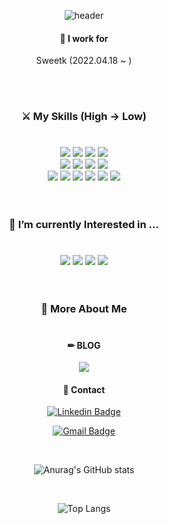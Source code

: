 <div align="center">

![header](https://capsule-render.vercel.app/api?type=cylinder&color=C3E5AE&text=ChaeSuHyeon&fontColor=ffffff&animation=fadeIn)
<!-- ### Hi there 👋 --> 
  
 #### 💼 I work for
  Sweetk (2022.04.18 ~ )
  
  <br/>
  <br/>
  
### ⚔ My Skills (High -> Low)
  #
<div align="center">
  <img src="https://img.shields.io/badge/springboot-6DB33F?style=for-the-badge&logo=springboot&logoColor=white">
  <img src="https://img.shields.io/badge/spring-6DB33F?style=for-the-badge&logo=spring&logoColor=white"/>
  <img src="https://img.shields.io/badge/react-61DAFB?style=for-the-badge&logo=react&logoColor=white">
  <img src="https://img.shields.io/badge/JAVA-007396?style=for-the-badge&logo=java&logoColor=white">
  <br/>
  <img src="https://img.shields.io/badge/python-3776AB?style=for-the-badge&logo=python&logoColor=white">
  <img src="https://img.shields.io/badge/docker-2496ED?style=for-the-badge&logo=docker&logoColor=white">
  <img src="https://img.shields.io/badge/MySQL-4479A1?style=for-the-badge&logo=MySQL&logoColor=white">
  <img src="https://img.shields.io/badge/typescript-3178C6?style=for-the-badge&logo=typescript&logoColor=white">
  <br/>
  <img src="https://img.shields.io/badge/css3-1572B6?style=for-the-badge&logo=css3&logoColor=white">
  <img src="https://img.shields.io/badge/html5-E34F26?style=for-the-badge&logo=html5&logoColor=white">
  <img src="https://img.shields.io/badge/thymeleaf-005F0F?style=for-the-badge&logo=thymeleaf&logoColor=white">
  <img src="https://img.shields.io/badge/redux-764ABC?style=for-the-badge&logo=redux&logoColor=white">
  <img src="https://img.shields.io/badge/amazonaws-232F3E?style=for-the-badge&logo=amazonaws&logoColor=white">
  <img src="https://img.shields.io/badge/jenkins-D24939?style=for-the-badge&logo=jenkins&logoColor=white">
 
</div>
  
  <br/>
  <br/>
  
  
### 📘 I’m currently Interested in  ...
  #
<div align="center">
  <img src="https://img.shields.io/badge/nextjs-000000?style=for-the-badge&logo=nextdotjs&logoColor=white">
  <img src="https://img.shields.io/badge/kubernetes-326CE5?style=for-the-badge&logo=kubernetes&logoColor=white">
  <img src="https://img.shields.io/badge/elasticsearch-005571?style=for-the-badge&logo=elasticsearch&logoColor=white">
  <img src="https://img.shields.io/badge/flutter-02569B?style=for-the-badge&logo=flutter&logoColor=white">
</div>

  <br/>
  <br/>
  
  
### 🙌 More About Me
  #
  
#### ✏ BLOG
<div align="center">
  <a href="https://velog.io/@ddd8177" target="_blank"><img src="https://img.shields.io/badge/velog-20C997?style=for-the-badge&logo=velog&logoColor=white"></a>
</div>

#### 📧 Contact
<div align="center">
  
  [![Linkedin Badge](https://img.shields.io/badge/-LinkedIn-blue?style=for-the-badge&logo=Linkedin&logoColor=white&link=https://www.linkedin.com/in/%EC%88%98%ED%98%84-%EC%B1%84-1238b2255/)]([https://www.linkedin.com/in/seong-yun-byeon-8183a8113/](https://www.linkedin.com/in/%EC%88%98%ED%98%84-%EC%B1%84-1238b2255/))
  
   [![Gmail Badge](https://img.shields.io/badge/Gmail-d14836?style=for-the-badge&logo=Gmail&logoColor=white&link=mailto:ddd8177@gmail.com)](mailto:ddd8177@gmail.com)
  
</div>
  
  <br/>
  
  ![Anurag's GitHub stats](https://github-readme-stats.vercel.app/api?username=chaesuhyeon&show_icons=true&theme=tokyonight)
  
  <br/>
  
  ![Top Langs](https://github-readme-stats.vercel.app/api/top-langs/?username=chaesuhyeon&layout=compact&theme=tokyonight)
  
</div>
